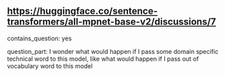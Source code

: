## https://huggingface.co/sentence-transformers/all-mpnet-base-v2/discussions/7

contains_question: yes

question_part: I wonder what would happen if I pass some domain specific technical word to this model, like what would happen if I pass out of vocabulary word to this model